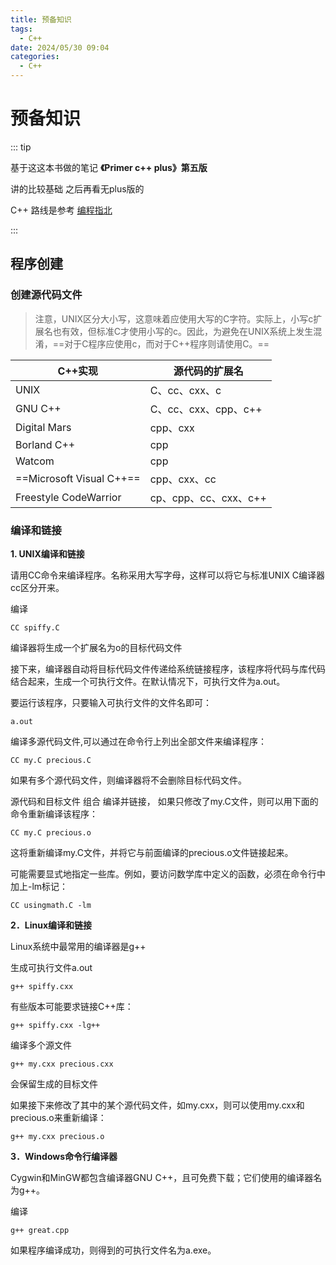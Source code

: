```yaml
---
title: 预备知识
tags:
  - C++
date: 2024/05/30 09:04
categories:
  - C++
---
```


# 预备知识

::: tip

基于这这本书做的笔记
**《Primer c++ plus》第五版**

讲的比较基础 之后再看无plus版的

C++ 路线是参考
[编程指北](https://csguide.cn/)

:::

## 程序创建

### 创建源代码文件

> 注意，UNIX区分大小写，这意味着应使用大写的C字符。实际上，小写c扩展名也有效，但标准C才使用小写的c。因此，为避免在UNIX系统上发生混淆，==对于C程序应使用c，而对于C++程序则请使用C。==

| C++实现                  | 源代码的扩展名        |
| ------------------------ | --------------------- |
| UNIX                     | C、cc、cxx、c         |
| GNU C++                  | C、cc、cxx、cpp、c++  |
| Digital Mars             | cpp、cxx              |
| Borland C++              | cpp                   |
| Watcom                   | cpp                   |
| ==Microsoft Visual C++== | cpp、cxx、cc          |
| Freestyle CodeWarrior    | cp、cpp、cc、cxx、c++ |

### 编译和链接

 **1. UNIX编译和链接**

请用CC命令来编译程序。名称采用大写字母，这样可以将它与标准UNIX C编译器cc区分开来。

编译

```
CC spiffy.C
```

编译器将生成一个扩展名为o的目标代码文件

接下来，编译器自动将目标代码文件传递给系统链接程序，该程序将代码与库代码结合起来，生成一个可执行文件。在默认情况下，可执行文件为a.out。

要运行该程序，只要输入可执行文件的文件名即可：

```
a.out
```

编译多源代码文件,可以通过在命令行上列出全部文件来编译程序：

```
CC my.C precious.C
```

如果有多个源代码文件，则编译器将不会删除目标代码文件。

源代码和目标文件 组合 编译并链接，
如果只修改了my.C文件，则可以用下面的命令重新编译该程序：

```
CC my.C precious.o
```

这将重新编译my.C文件，并将它与前面编译的precious.o文件链接起来。

可能需要显式地指定一些库。例如，要访问数学库中定义的函数，必须在命令行中加上-lm标记：

```
CC usingmath.C -lm
```

**2．Linux编译和链接**

Linux系统中最常用的编译器是g++

生成可执行文件a.out

```
g++ spiffy.cxx
```

有些版本可能要求链接C++库：

```
g++ spiffy.cxx -lg++
```

编译多个源文件

```
g++ my.cxx precious.cxx
```

会保留生成的目标文件

如果接下来修改了其中的某个源代码文件，如my.cxx，则可以使用my.cxx和precious.o来重新编译：

```
g++ my.cxx precious.o
```

**3．Windows命令行编译器**

Cygwin和MinGW都包含编译器GNU C++，且可免费下载；它们使用的编译器名为g++。

编译

```
g++ great.cpp
```

如果程序编译成功，则得到的可执行文件名为a.exe。
